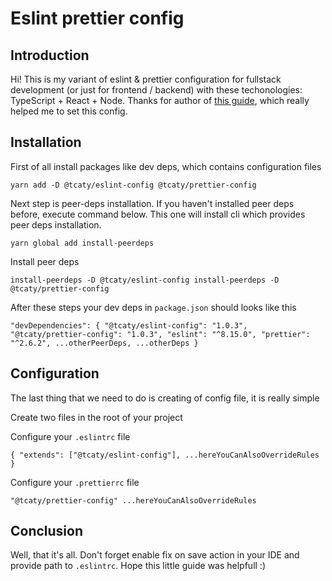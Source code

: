 # Eslint prettier config

## Introduction

Hi! This is my variant of eslint & prettier configuration for
fullstack development (or just for frontend / backend) with these techonologies: TypeScript + React + Node. Thanks for author of [this guide](https://blog.logrocket.com/reduce-effort-shared-eslint-prettier-configs/), which really helped me to set this config.

## Installation

First of all install packages like dev deps, which contains configuration files

`yarn add -D @tcaty/eslint-config @tcaty/prettier-config`

Next step is peer-deps installation. If you haven't installed peer deps before, execute command below. This one will install cli which provides peer deps installation.

`yarn global add install-peerdeps`

Install peer deps

`install-peerdeps -D @tcaty/eslint-config
install-peerdeps -D @tcaty/prettier-config
`

After these steps your dev deps in `package.json` should looks like this

`"devDependencies": {
  "@tcaty/eslint-config": "1.0.3",
  "@tcaty/prettier-config": "1.0.3",
  "eslint": "^8.15.0",
  "prettier": "^2.6.2",
  ...otherPeerDeps,
  ...otherDeps
}
`

## Configuration

The last thing that we need to do is creating of config file, it is really simple

Create two files in the root of your project

Configure your `.eslintrc` file

`{
  "extends": ["@tcaty/eslint-config"],
  ...hereYouCanAlsoOverrideRules
}`

Configure your `.prettierrc` file

`"@tcaty/prettier-config"
...hereYouCanAlsoOverrideRules`

## Conclusion

Well, that it's all. Don't forget enable fix on save action in your IDE and provide path to `.eslintrc`. Hope this little guide was helpfull :)
